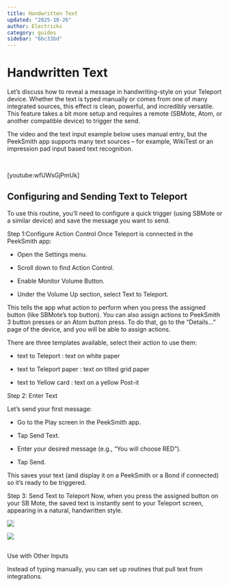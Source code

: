 ```yaml
---
title: Handwritten Text
updated: "2025-10-26"
author: Electricks
category: guides
sidebar: "6bc33bd"
---
```


# Handwritten Text

Let’s discuss how to reveal a message in handwriting-style on your Teleport device. Whether the text is typed manually or comes from one of many integrated sources, this effect is clean, powerful, and incredibly versatile. This feature takes a bit more setup and requires a remote (SBMote, Atom, or another compatible device) to trigger the send.

The video and the text input example below uses manual entry, but the PeekSmith app supports many text sources – for example, WikiTest or an impression pad input based text recognition.

 

[youtube:wfUWsGjPmUk]

## Configuring and Sending Text to Teleport

To use this routine, you’ll need to configure a quick trigger (using SBMote or a similar device) and save the message you want to send.

Step 1:Configure Action Control
Once Teleport is connected in the PeekSmith app:

- Open the Settings menu.

- Scroll down to find Action Control.

- Enable Monitor Volume Button.

- Under the Volume Up section, select Text to Teleport.

This tells the app what action to perform when you press the assigned button (like SBMote’s top button). You can also assign actions to PeekSmith 3 button presses or an Atom button press. To do that, go to the “Details…” page of the device, and you will be able to assign actions.

There are three templates available, select their action to use them:

- text to Teleport : text on white paper

- text to Teleport paper : text on tilted grid paper

- text to Yellow card : text on a yellow Post-it

Step 2: Enter Text

Let’s send your first message:

- Go to the Play screen in the PeekSmith app.

- Tap Send Text.

- Enter your desired message (e.g., “You will choose RED”).

- Tap Send.

This saves your text (and display it on a PeekSmith or a Bond if connected) so it’s ready to be triggered.

Step 3: Send Text to Teleport
Now, when you press the assigned button on your SB Mote, the saved text is instantly sent to your Teleport screen, appearing in a natural, handwritten style.

![](https://electricks.info/wp-content/uploads/2025/02/Teleport-PeekSmith-App-471x1024.jpg)

![](https://electricks.info/wp-content/uploads/2025/02/Teleport-PeekSmith-App1-471x1024.jpg)

##
Use with Other Inputs

Instead of typing manually, you can set up routines that pull text from integrations.